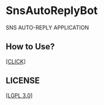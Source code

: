 # SnsAutoReplyBot
SNS AUTO-REPLY APPLICATION

## How to Use?
[[CLICK]](https://github.com/sungbin5304/NewAutoReplyBot-Helper)

## LICENSE
[[LGPL 3.0]](https://github.com/sungbin5304/SnsAutoReplyBot/blob/master/LICENSE)
